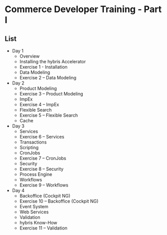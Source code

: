 # Commerce Developer Training - Part I

## List

* Day 1
    * Overview
    * Installing the hybris Accelerator
    * Exercise 1 - Installation
    * Data Modeling
    * Exercise 2 – Data Modeling
* Day 2
    * Product Modeling
    * Exercise 3 – Product Modeling
    * ImpEx
    * Exercise 4 – ImpEx
    * Flexible Search
    * Exercise 5 – Flexible Search
    * Cache
* Day 3
    * Services
    * Exercise 6 – Services
    * Transactions
    * Scripting
    * CronJobs
    * Exercise 7 – CronJobs
    * Security
    * Exercise 8 – Security
    * Process Engine
    * Workflows
    * Exercise 9 – Workflows
* Day 4
    * Backoffice (Cockpit NG)
    * Exercise 10 – Backoffice (Cockpit NG)
    * Event System
    * Web Services
    * Validation
    * hybris Know-How
    * Exercise 11 – Validation

